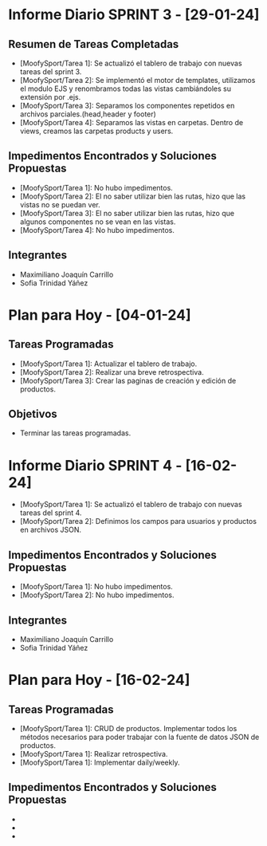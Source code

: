 # Informe Diario SPRINT 3 - [29-01-24]

## Resumen de Tareas Completadas
- [MoofySport/Tarea 1]: Se actualizó el tablero de trabajo con nuevas tareas del sprint 3.
- [MoofySport/Tarea 2]: Se implementó el motor de templates, utilizamos el modulo EJS y renombramos todas las vistas cambiándoles su extensión por .ejs.
- [MoofySport/Tarea 3]: Separamos los componentes repetidos en archivos parciales.(head,header y footer)
- [MoofySport/Tarea 4]:  Separamos las vistas en carpetas. Dentro de views, creamos las carpetas products y users.

## Impedimentos Encontrados y Soluciones Propuestas
- [MoofySport/Tarea 1]: No hubo impedimentos.
- [MoofySport/Tarea 2]: El no saber utilizar bien las rutas, hizo que las vistas no se puedan ver.
- [MoofySport/Tarea 3]: El no saber utilizar bien las rutas, hizo que algunos componentes no se vean en las vistas.
- [MoofySport/Tarea 4]: No hubo impedimentos.

## Integrantes
- Maximiliano Joaquín Carrillo
- Sofia Trinidad Yáñez


# Plan para Hoy - [04-01-24]
## Tareas Programadas
- [MoofySport/Tarea 1]: Actualizar el tablero de trabajo.
- [MoofySport/Tarea 2]: Realizar una breve retrospectiva.
- [MoofySport/Tarea 3]: Crear las paginas de creación y edición de productos.


## Objetivos
- Terminar las tareas programadas.

# Informe Diario SPRINT 4 - [16-02-24]
- [MoofySport/Tarea 1]: Se actualizó el tablero de trabajo con nuevas tareas del sprint 4.
- [MoofySport/Tarea 2]: Definimos los campos para usuarios y productos en archivos JSON.

## Impedimentos Encontrados y Soluciones Propuestas
- [MoofySport/Tarea 1]: No hubo impedimentos.
- [MoofySport/Tarea 2]: No hubo impedimentos.

## Integrantes
- Maximiliano Joaquín Carrillo
- Sofia Trinidad Yáñez

# Plan para Hoy - [16-02-24]
## Tareas Programadas
- [MoofySport/Tarea 1]: CRUD de productos. Implementar todos los métodos necesarios para poder trabajar con la fuente de datos JSON de productos.
- [MoofySport/Tarea 1]: Realizar retrospectiva.
- [MoofySport/Tarea 1]: Implementar daily/weekly.

## Impedimentos Encontrados y Soluciones Propuestas
- 
-
-